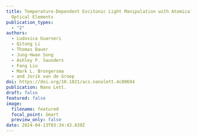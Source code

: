 ```yaml
---
title: Temperature-Dependent Excitonic Light Manipulation with Atomically Thin
  Optical Elements
publication_types:
  - "2"
authors:
  - Ludovica Guarneri
  - Qitong Li
  - Thomas Bauer
  - Jung-Hwan Song
  - Ashley P. Saunders
  - Fang Liu
  - Mark L. Brongersma
  - and Jorik van de Groep
doi: https://doi.org/10.1021/acs.nanolett.4c00694
publication: Nano Lett.
draft: false
featured: false
image:
  filename: featured
  focal_point: Smart
  preview_only: false
date: 2024-04-13T03:34:43.839Z
---
```

